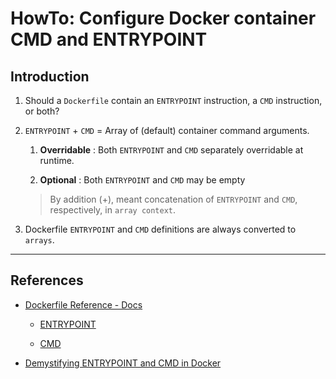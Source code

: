 # HowTo: Configure Docker container CMD and ENTRYPOINT

## Introduction

1. Should a `Dockerfile` contain an `ENTRYPOINT` instruction, a `CMD` instruction, or both?

2. `ENTRYPOINT` + `CMD` = Array of (default) container command arguments.

    1. __Overridable__ : Both `ENTRYPOINT` and `CMD` separately overridable at runtime.

    2. __Optional__ : Both `ENTRYPOINT` and `CMD` may be empty

    > By addition (+), meant concatenation of `ENTRYPOINT` and `CMD`, respectively, in `array context`.

3. Dockerfile `ENTRYPOINT` and `CMD` definitions are always converted to `arrays`. 


---

## References

* [Dockerfile Reference - Docs](https://docs.docker.com/engine/reference/builder/)

    * [ENTRYPOINT](https://docs.docker.com/engine/reference/builder/#entrypoint)

    * [CMD](https://docs.docker.com/engine/reference/builder/#cmd)

* [Demystifying ENTRYPOINT and CMD in Docker](https://aws.amazon.com/blogs/opensource/demystifying-entrypoint-cmd-docker/)